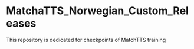 # MatchaTTS_Norwegian_Custom_Releases

This repository is dedicated for checkpoints of MatchTTS training
